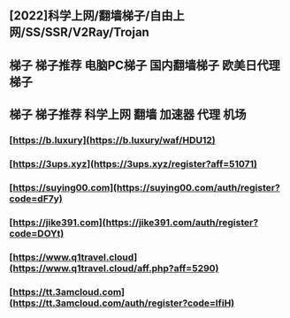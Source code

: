 ## [2022]科学上网/翻墙梯子/自由上网/SS/SSR/V2Ray/Trojan  
## 梯子 梯子推荐 电脑PC梯子 国内翻墙梯子 欧美日代理梯子  
## 梯子 梯子推荐 科学上网 翻墙 加速器 代理 机场  

### [https://b.luxury](https://b.luxury/waf/HDU12)  
### [https://3ups.xyz](https://3ups.xyz/register?aff=51071)  
### [https://suying00.com](https://suying00.com/auth/register?code=dF7y)  
### [https://jike391.com](https://jike391.com/auth/register?code=DOYt)  
### [https://www.q1travel.cloud](https://www.q1travel.cloud/aff.php?aff=5290)
### [https://tt.3amcloud.com](https://tt.3amcloud.com/auth/register?code=lfiH)
